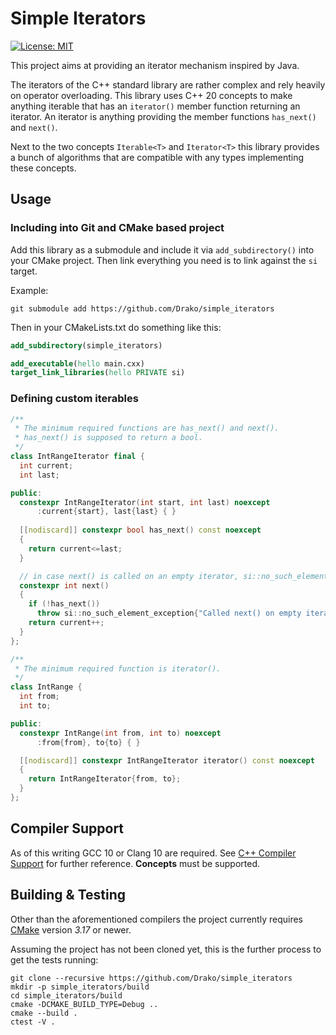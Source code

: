 # Simple Iterators

[![License: MIT](https://img.shields.io/badge/License-MIT-yellow.svg)](https://opensource.org/licenses/MIT)

This project aims at providing an iterator mechanism inspired by Java.

The iterators of the C++ standard library are rather complex and rely heavily on operator overloading.
This library uses C++ 20 concepts to make anything iterable that has an `iterator()` member function returning
an iterator. An iterator is anything providing the member functions `has_next()` and `next()`.

Next to the two concepts `Iterable<T>` and `Iterator<T>` this library provides a bunch of algorithms
that are compatible with any types implementing these concepts.

## Usage

### Including into Git and CMake based project

Add this library as a submodule and include it via `add_subdirectory()`
into your CMake project.
Then link everything you need is to link against the `si` target.

Example:
```shell
git submodule add https://github.com/Drako/simple_iterators
```

Then in your CMakeLists.txt do something like this:
```cmake
add_subdirectory(simple_iterators)

add_executable(hello main.cxx)
target_link_libraries(hello PRIVATE si)
```

### Defining custom iterables

```cpp
/**
 * The minimum required functions are has_next() and next().
 * has_next() is supposed to return a bool.
 */
class IntRangeIterator final {
  int current;
  int last;

public:
  constexpr IntRangeIterator(int start, int last) noexcept
      :current{start}, last{last} { }
      
  [[nodiscard]] constexpr bool has_next() const noexcept
  {
    return current<=last;
  }

  // in case next() is called on an empty iterator, si::no_such_element_exception should be thrown.
  constexpr int next()
  {
    if (!has_next())
      throw si::no_such_element_exception{"Called next() on empty iterator."};
    return current++;
  }
};

/**
 * The minimum required function is iterator().
 */
class IntRange {
  int from;
  int to;

public:
  constexpr IntRange(int from, int to) noexcept
      :from{from}, to{to} { }

  [[nodiscard]] constexpr IntRangeIterator iterator() const noexcept
  {
    return IntRangeIterator{from, to};
  }
};
```

## Compiler Support

As of this writing GCC 10 or Clang 10 are required.
See [C++ Compiler Support](https://en.cppreference.com/w/cpp/compiler_support)
for further reference. **Concepts** must be supported.

## Building & Testing

Other than the aforementioned compilers
the project currently requires [CMake](https://cmake.org/download/) version *3.17* or newer.

Assuming the project has not been cloned yet, this is the further process to get the tests running:

```shell
git clone --recursive https://github.com/Drako/simple_iterators
mkdir -p simple_iterators/build
cd simple_iterators/build
cmake -DCMAKE_BUILD_TYPE=Debug ..
cmake --build .
ctest -V .
```
